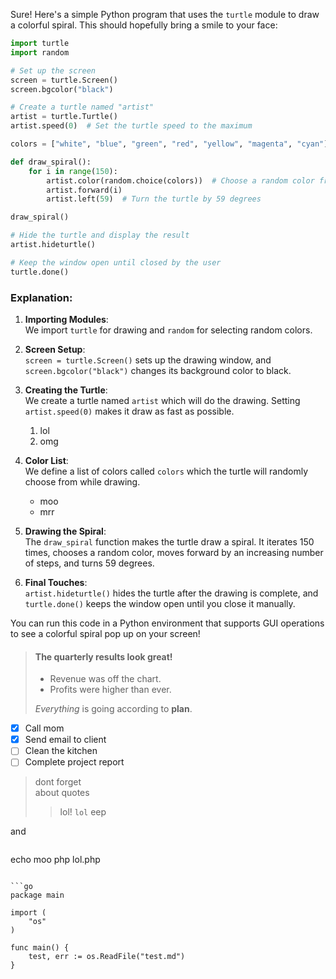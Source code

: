    Sure! Here's a simple Python program that uses the `turtle` module to draw a colorful spiral. This should hopefully bring a smile to your face:

```python
import turtle
import random

# Set up the screen
screen = turtle.Screen()
screen.bgcolor("black")

# Create a turtle named "artist"
artist = turtle.Turtle()
artist.speed(0)  # Set the turtle speed to the maximum

colors = ["white", "blue", "green", "red", "yellow", "magenta", "cyan"]

def draw_spiral():
    for i in range(150):
        artist.color(random.choice(colors))  # Choose a random color from the list
        artist.forward(i)
        artist.left(59)  # Turn the turtle by 59 degrees

draw_spiral()

# Hide the turtle and display the result
artist.hideturtle()

# Keep the window open until closed by the user
turtle.done()
```

### Explanation:

1. **Importing Modules**:  
   We import `turtle` for drawing and `random` for selecting random colors.

2. **Screen Setup**:  
   `screen = turtle.Screen()` sets up the drawing window, and `screen.bgcolor("black")` changes its background color to black.

3. **Creating the Turtle**:  
   We create a turtle named `artist` which will do the drawing. Setting `artist.speed(0)` makes it draw as fast as possible.  
   1. lol
   2. omg

4. **Color List**:  
   We define a list of colors called `colors` which the turtle will randomly choose from while drawing.
   * moo
   * mrr

5. **Drawing the Spiral**:  
   The `draw_spiral` function makes the turtle draw a spiral. It iterates 150 times, chooses a random color, moves forward by an increasing number of steps, and turns 59 degrees.

6. **Final Touches**:  
   `artist.hideturtle()` hides the turtle after the drawing is complete, and `turtle.done()` keeps the window open until you close it manually.

You can run this code in a Python environment that supports GUI operations to see a colorful spiral pop up on your screen!

> #### The quarterly results look great!
>
> - Revenue was off the chart.
> - Profits were higher than ever.
>
>  *Everything* is going according to **plan**.

- [x] Call mom
- [x] Send email to client
- [ ] Clean the kitchen
- [ ] Complete project report

>dont forget  
>about
>quotes
>>lol! `lol` eep

and

> ```bash
echo moo
php lol.php
```

```go
package main

import (
	"os"
)

func main() {
	test, err := os.ReadFile("test.md")
}
```